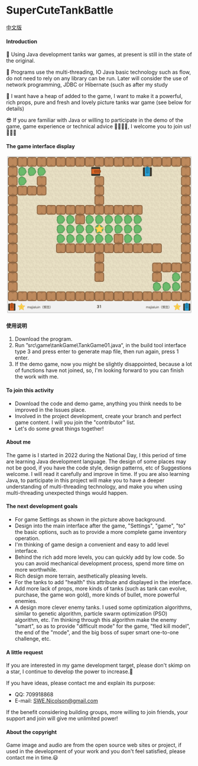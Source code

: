 # SuperCuteTankBattle

[中文版](https://github.com/NikeSong/SuperCuteTankBattle/blob/master/README.md)
#### Introduction

🎢 Using Java development tanks war games, at present is still in the state of the original.

🎨 Programs use the multi-threading, IO Java basic technology such as flow, do not need to rely on any library can be run. Later will consider the use of network programming, JDBC or Hibernate (such as after my study

🎯 I want have a heap of added to the game, I want to make it a powerful, rich props, pure and fresh and lovely picture tanks war game (see below for details)

😎 If you are familiar with Java or willing to participate in the demo of the game, game experience or technical advice 👩‍💻👨‍💻, I welcome you to join us! 🧑🎉✨




#### The game interface display

<div align=center>
<img src="/appData/images/map.png" alt="map" width="500" />
</div>


#### 使用说明

1.  Download the program.
2.  Run ”src\\game\\tankGame\\TankGame01.java“, in the build tool interface type 3 and press enter to generate map file,  then run again, press 1 enter.
3.  If the demo game, now you might be slightly disappointed, because a lot of functions have not joined, so, I'm looking forward to you can finish the work with me.



#### To join this activity

- Download the code and demo game, anything you think needs to be improved in the lssues place.
- Involved in the project development, create your branch and perfect game content. I will you join the "contributor" list.
- Let's do some great things together!



#### About me

The game is I started in 2022 during the National Day, I this period of time are learning Java development language. The design of some places may not be good, if you have the code style, design patterns, etc of Suggestions welcome. I will read it carefully and improve in time. If you are also learning Java, to participate in this project will make you to have a deeper understanding of multi-threading technology, and make you when using multi-threading unexpected things would happen.




#### The next development goals

- For game Settings as shown in the picture above background.
- Design into the main interface after the game, "Settings", "game", "to" the basic options, such as to provide a more complete game inventory operation.
- I'm thinking of game design a convenient and easy to add level interface. 
- Behind the rich add more levels, you can quickly add by low code. So you can avoid mechanical development process, spend more time on more worthwhile.
- Rich design more terrain, aesthetically pleasing levels.
- For the tanks to add "health" this attribute and displayed in the interface.
- Add more lack of props, more kinds of tanks (such as tank can evolve, purchase, the game won gold), more kinds of bullet, more powerful enemies.
- A design more clever enemy tanks. I used some optimization algorithms, similar to genetic algorithm, particle swarm optimization (PSO) algorithm, etc. I'm thinking through this algorithm make the enemy "smart", so as to provide "difficult mode" for the game, "fled kill model", the end of the "mode", and the big boss of super smart one-to-one challenge, etc.



#### A little request

If you are interested in my game development target, please don't skimp on a star, I continue to develop the power to increase.🎈

If you have ideas, please contact me and explain its purpose:

- QQ: 709918868
- E-mail: SWE.Nicolson@gmail.com

If the benefit considering building groups, more willing to join friends, your support and join will give me unlimited power!



#### About the copyright

Game image and audio are from the open source web sites or project, if used in the development of your work and you don't feel satisfied, please contact me in time.😃

